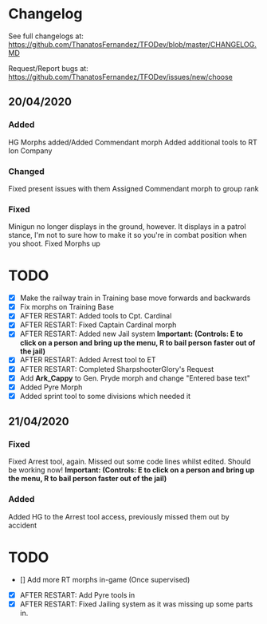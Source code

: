 # Changelog

See full changelogs at: https://github.com/ThanatosFernandez/TFODev/blob/master/CHANGELOG.MD

Request/Report bugs at: https://github.com/ThanatosFernandez/TFODev/issues/new/choose

## 20/04/2020

### Added
HG Morphs added/Added Commendant morph
Added additional tools to RT Ion Company

### Changed
Fixed present issues with them
Assigned Commendant morph to group rank

### Fixed
Minigun no longer displays in the ground, however. It displays in a patrol stance, I'm not to sure how to make it so you're in combat position when you shoot.
Fixed Morphs up

# TODO

- [x] Make the railway train in Training base move forwards and backwards
- [x] Fix morphs on Training Base
- [x] AFTER RESTART: Added tools to Cpt. Cardinal
- [x] AFTER RESTART: Fixed Captain Cardinal morph
- [x] AFTER RESTART: Added new Jail system
**Important: (Controls: E to click on a person and bring up the menu, R to bail person faster out of the jail)**
- [x] AFTER RESTART: Added Arrest tool to ET
- [x] AFTER RESTART: Completed SharpshooterGlory's Request
- [x] Add **Ark_Cappy** to Gen. Pryde morph and change "Entered base text"
- [x] Added Pyre Morph
- [x] Added sprint tool to some divisions which needed it

## 21/04/2020

### Fixed
Fixed Arrest tool, again. Missed out some code lines whilst edited. Should be working now! **Important: (Controls: E to click on a person and bring up the menu, R to bail person faster out of the jail)**

### Added

Added HG to the Arrest tool access, previously missed them out by accident


# TODO

- [] Add more RT morphs in-game (Once supervised)
- [x] AFTER RESTART: Add Pyre tools in
- [x] AFTER RESTART: Fixed Jailing system as it was missing up some parts in.